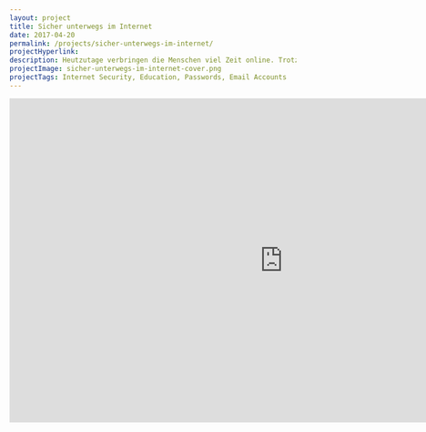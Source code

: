 ```yaml
---
layout: project
title: Sicher unterwegs im Internet
date: 2017-04-20
permalink: /projects/sicher-unterwegs-im-internet/
projectHyperlink:
description: Heutzutage verbringen die Menschen viel Zeit online. Trotzdem ist das Thema “Sicherheit im Internet” noch nicht für jeden verständlich. Hohe Sicherheit kann schon mit dem Beachten weniger Grundregeln erreicht werden.
projectImage: sicher-unterwegs-im-internet-cover.png
projectTags: Internet Security, Education, Passwords, Email Accounts
---
```


<iframe src="https://docs.google.com/presentation/d/1-WKELbm3Hk_ePwPiKAb1Lw9BqFJqpJw3mX7yk_kpzl4/embed?start=false&loop=false&delayms=3000" frameborder="0" width="960" height="569" allowfullscreen="true" mozallowfullscreen="true" webkitallowfullscreen="true"></iframe>

